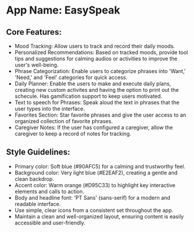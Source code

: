 # **App Name**: EasySpeak

## Core Features:

- Mood Tracking: Allow users to track and record their daily moods.
- Personalized Recommendations: Based on tracked moods, provide tool tips and suggestions for calming audios or activities to improve the user's well-being.
- Phrase Categorization: Enable users to categorize phrases into 'Want,' 'Need,' and 'Feel' categories for quick access.
- Daily Planner: Enable the users to make and execute daily plans, creating new custom activites and having the option to print out the schecule. Has gamification support to keep users motivated.
- Text to speech for Phrases: Speak aloud the text in phrases that the user types into the interface.
- Favorites Section: Star favorite phrases and give the user access to an organized collection of favorite phrases. 
- Caregiver Notes: If the user has configured a caregiver, allow the caregiver to keep a record of notes for tracking.

## Style Guidelines:

- Primary color: Soft blue (#90AFC5) for a calming and trustworthy feel.
- Background color: Very light blue (#E2EAF2), creating a gentle and clean backdrop.
- Accent color: Warm orange (#D95C33) to highlight key interactive elements and calls to action.
- Body and headline font: 'PT Sans' (sans-serif) for a modern and readable interface.
- Use simple, clear icons from a consistent set throughout the app.
- Maintain a clean and well-organized layout, ensuring content is easily accessible and user-friendly.